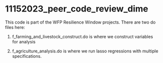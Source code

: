 # 11152023_peer_code_review_dime

This code is part of the WFP Resilience Window projects. There are two do files here:

1. f_farming_and_livestock_construct.do is where we construct variables for analysis

2. f_agriculture_analysis.do is where we run lasso regressions with multiple specifications.
